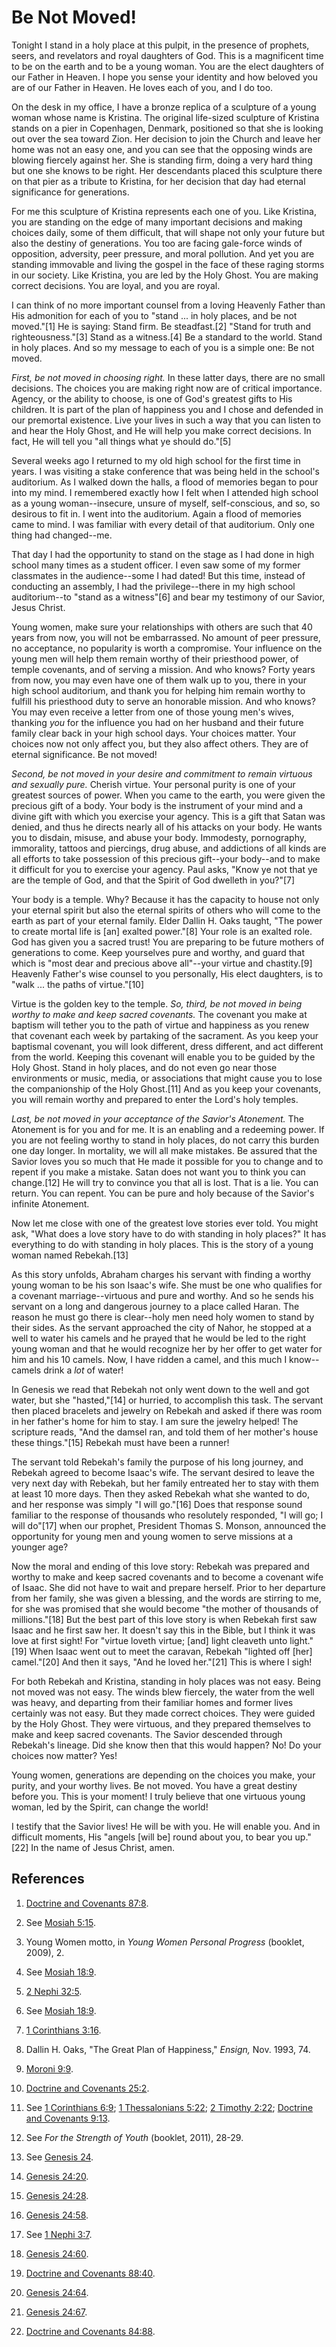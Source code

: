 # Be Not Moved!

Tonight I stand in a holy place at this pulpit, in the presence of prophets,
seers, and revelators and royal daughters of God. This is a magnificent time
to be on the earth and to be a young woman. You are the elect daughters of our
Father in Heaven. I hope you sense your identity and how beloved you are of
our Father in Heaven. He loves each of you, and I do too.

On the desk in my office, I have a bronze replica of a sculpture of a young
woman whose name is Kristina. The original life-sized sculpture of Kristina
stands on a pier in Copenhagen, Denmark, positioned so that she is looking out
over the sea toward Zion. Her decision to join the Church and leave her home
was not an easy one, and you can see that the opposing winds are blowing
fiercely against her. She is standing firm, doing a very hard thing but one
she knows to be right. Her descendants placed this sculpture there on that
pier as a tribute to Kristina, for her decision that day had eternal
significance for generations.

For me this sculpture of Kristina represents each one of you. Like Kristina,
you are standing on the edge of many important decisions and making choices
daily, some of them difficult, that will shape not only your future but also
the destiny of generations. You too are facing gale-force winds of opposition,
adversity, peer pressure, and moral pollution. And yet you are standing
immovable and living the gospel in the face of these raging storms in our
society. Like Kristina, you are led by the Holy Ghost. You are making correct
decisions. You are loyal, and you are royal.

I can think of no more important counsel from a loving Heavenly Father than
His admonition for each of you to "stand ... in holy places, and be not
moved."[1] He is saying: Stand firm. Be steadfast.[2] "Stand for truth and
righteousness."[3] Stand as a witness.[4] Be a standard to the world. Stand in
holy places. And so my message to each of you is a simple one: Be not moved.

_First, be not moved in choosing right._ In these latter days, there are no
small decisions. The choices you are making right now are of critical
importance. Agency, or the ability to choose, is one of God's greatest gifts
to His children. It is part of the plan of happiness you and I chose and
defended in our premortal existence. Live your lives in such a way that you
can listen to and hear the Holy Ghost, and He will help you make correct
decisions. In fact, He will tell you "all things what ye should do."[5]

Several weeks ago I returned to my old high school for the first time in
years. I was visiting a stake conference that was being held in the school's
auditorium. As I walked down the halls, a flood of memories began to pour into
my mind. I remembered exactly how I felt when I attended high school as a
young woman--insecure, unsure of myself, self-conscious, and so, so desirous
to fit in. I went into the auditorium. Again a flood of memories came to mind.
I was familiar with every detail of that auditorium. Only one thing had
changed--me.

That day I had the opportunity to stand on the stage as I had done in high
school many times as a student officer. I even saw some of my former
classmates in the audience--some I had dated! But this time, instead of
conducting an assembly, I had the privilege--there in my high school
auditorium--to "stand as a witness"[6] and bear my testimony of our Savior,
Jesus Christ.

Young women, make sure your relationships with others are such that 40 years
from now, you will not be embarrassed. No amount of peer pressure, no
acceptance, no popularity is worth a compromise. Your influence on the young
men will help them remain worthy of their priesthood power, of temple
covenants, and of serving a mission. And who knows? Forty years from now, you
may even have one of them walk up to you, there in your high school
auditorium, and thank you for helping him remain worthy to fulfill his
priesthood duty to serve an honorable mission. And who knows? You may even
receive a letter from one of those young men's wives, thanking _you_ for the
influence you had on her husband and their future family clear back in your
high school days. Your choices matter. Your choices now not only affect you,
but they also affect others. They are of eternal significance. Be not moved!

_Second, be not moved in your desire and commitment to remain virtuous and
sexually pure._ Cherish virtue. Your personal purity is one of your greatest
sources of power. When you came to the earth, you were given the precious gift
of a body. Your body is the instrument of your mind and a divine gift with
which you exercise your agency. This is a gift that Satan was denied, and thus
he directs nearly all of his attacks on your body. He wants you to disdain,
misuse, and abuse your body. Immodesty, pornography, immorality, tattoos and
piercings, drug abuse, and addictions of all kinds are all efforts to take
possession of this precious gift--your body--and to make it difficult for you
to exercise your agency. Paul asks, "Know ye not that ye are the temple of
God, and that the Spirit of God dwelleth in you?"[7]

Your body is a temple. Why? Because it has the capacity to house not only your
eternal spirit but also the eternal spirits of others who will come to the
earth as part of your eternal family. Elder Dallin H. Oaks taught, "The power
to create mortal life is [an] exalted power."[8] Your role is an exalted role.
God has given you a sacred trust! You are preparing to be future mothers of
generations to come. Keep yourselves pure and worthy, and guard that which is
"most dear and precious above all"--your virtue and chastity.[9] Heavenly
Father's wise counsel to you personally, His elect daughters, is to "walk ...
the paths of virtue."[10]

Virtue is the golden key to the temple. _So, third, be not moved in being
worthy to make and keep sacred covenants._ The covenant you make at baptism
will tether you to the path of virtue and happiness as you renew that covenant
each week by partaking of the sacrament. As you keep your baptismal covenant,
you will look different, dress different, and act different from the world.
Keeping this covenant will enable you to be guided by the Holy Ghost. Stand in
holy places, and do not even go near those environments or music, media, or
associations that might cause you to lose the companionship of the Holy
Ghost.[11] And as you keep your covenants, you will remain worthy and prepared
to enter the Lord's holy temples.

_Last, be not moved in your acceptance of the Savior's Atonement._ The
Atonement is for you and for me. It is an enabling and a redeeming power. If
you are not feeling worthy to stand in holy places, do not carry this burden
one day longer. In mortality, we will all make mistakes. Be assured that the
Savior loves you so much that He made it possible for you to change and to
repent if you make a mistake. Satan does not want you to think you can
change.[12] He will try to convince you that all is lost. That is a lie. You
can return. You can repent. You can be pure and holy because of the Savior's
infinite Atonement.

Now let me close with one of the greatest love stories ever told. You might
ask, "What does a love story have to do with standing in holy places?" It has
everything to do with standing in holy places. This is the story of a young
woman named Rebekah.[13]

As this story unfolds, Abraham charges his servant with finding a worthy young
woman to be his son Isaac's wife. She must be one who qualifies for a covenant
marriage--virtuous and pure and worthy. And so he sends his servant on a long
and dangerous journey to a place called Haran. The reason he must go there is
clear--holy men need holy women to stand by their sides. As the servant
approached the city of Nahor, he stopped at a well to water his camels and he
prayed that he would be led to the right young woman and that he would
recognize her by her offer to get water for him and his 10 camels. Now, I have
ridden a camel, and this much I know--camels drink a _lot_ of water!

In Genesis we read that Rebekah not only went down to the well and got water,
but she "hasted,"[14] or hurried, to accomplish this task. The servant then
placed bracelets and jewelry on Rebekah and asked if there was room in her
father's home for him to stay. I am sure the jewelry helped! The scripture
reads, "And the damsel ran, and told them of her mother's house these
things."[15] Rebekah must have been a runner!

The servant told Rebekah's family the purpose of his long journey, and Rebekah
agreed to become Isaac's wife. The servant desired to leave the very next day
with Rebekah, but her family entreated her to stay with them at least 10 more
days. Then they asked Rebekah what she wanted to do, and her response was
simply "I will go."[16] Does that response sound familiar to the response of
thousands who resolutely responded, "I will go; I will do"[17] when our
prophet, President Thomas S. Monson, announced the opportunity for young men
and young women to serve missions at a younger age?

Now the moral and ending of this love story: Rebekah was prepared and worthy
to make and keep sacred covenants and to become a covenant wife of Isaac. She
did not have to wait and prepare herself. Prior to her departure from her
family, she was given a blessing, and the words are stirring to me, for she
was promised that she would become "the mother of thousands of millions."[18]
But the best part of this love story is when Rebekah first saw Isaac and he
first saw her. It doesn't say this in the Bible, but I think it was love at
first sight! For "virtue loveth virtue; [and] light cleaveth unto light."[19]
When Isaac went out to meet the caravan, Rebekah "lighted off [her]
camel."[20] And then it says, "And he loved her."[21] This is where I sigh!

For both Rebekah and Kristina, standing in holy places was not easy. Being not
moved was not easy. The winds blew fiercely, the water from the well was
heavy, and departing from their familiar homes and former lives certainly was
not easy. But they made correct choices. They were guided by the Holy Ghost.
They were virtuous, and they prepared themselves to make and keep sacred
covenants. The Savior descended through Rebekah's lineage. Did she know then
that this would happen? No! Do your choices now matter? Yes!

Young women, generations are depending on the choices you make, your purity,
and your worthy lives. Be not moved. You have a great destiny before you. This
is your moment! I truly believe that one virtuous young woman, led by the
Spirit, can change the world!

I testify that the Savior lives! He will be with you. He will enable you. And
in difficult moments, His "angels [will be] round about you, to bear you
up."[22] In the name of Jesus Christ, amen.

## References

  1.  [Doctrine and Covenants 87:8](https://www.lds.org/scriptures/dc-testament/dc/87.8?lang=eng#7).

  2.  See [Mosiah 5:15](https://www.lds.org/scriptures/bofm/mosiah/5.15?lang=eng#14).

  3.  Young Women motto, in _Young Women Personal Progress_ (booklet, 2009), 2.

  4.  See [Mosiah 18:9](https://www.lds.org/scriptures/bofm/mosiah/18.9?lang=eng#8).

  5.  [2 Nephi 32:5](https://www.lds.org/scriptures/bofm/2-ne/32.5?lang=eng#4).

  6.  See [Mosiah 18:9](https://www.lds.org/scriptures/bofm/mosiah/18.9?lang=eng#8).

  7.  [1 Corinthians 3:16](https://www.lds.org/scriptures/nt/1-cor/3.16?lang=eng#15).

  8.  Dallin H. Oaks, "The Great Plan of Happiness," _Ensign,_ Nov. 1993, 74.

  9.  [Moroni 9:9](https://www.lds.org/scriptures/bofm/moro/9.9?lang=eng#8).

  10.  [Doctrine and Covenants 25:2](https://www.lds.org/scriptures/dc-testament/dc/25.2?lang=eng#1).

  11.  See [1 Corinthians 6:9](https://www.lds.org/scriptures/nt/1-cor/6.9?lang=eng#8); [1 Thessalonians 5:22](https://www.lds.org/scriptures/nt/1-thes/5.22?lang=eng#21); [2 Timothy 2:22](https://www.lds.org/scriptures/nt/2-tim/2.22?lang=eng#21); [Doctrine and Covenants 9:13](https://www.lds.org/scriptures/dc-testament/dc/9.13?lang=eng#12).

  12.  See _For the Strength of Youth_ (booklet, 2011), 28-29.

  13.  See [Genesis 24](https://www.lds.org/scriptures/ot/gen/24?lang=eng).

  14.  [Genesis 24:20](https://www.lds.org/scriptures/ot/gen/24.20?lang=eng#19).

  15.  [Genesis 24:28](https://www.lds.org/scriptures/ot/gen/24.28?lang=eng#27).

  16.  [Genesis 24:58](https://www.lds.org/scriptures/ot/gen/24.58?lang=eng#57).

  17.  See [1 Nephi 3:7](https://www.lds.org/scriptures/bofm/1-ne/3.7?lang=eng#6).

  18.  [Genesis 24:60](https://www.lds.org/scriptures/ot/gen/24.60?lang=eng#59).

  19.  [Doctrine and Covenants 88:40](https://www.lds.org/scriptures/dc-testament/dc/88.40?lang=eng#39).

  20.  [Genesis 24:64](https://www.lds.org/scriptures/ot/gen/24.64?lang=eng#63).

  21.  [Genesis 24:67](https://www.lds.org/scriptures/ot/gen/24.67?lang=eng#66).

  22.  [Doctrine and Covenants 84:88](https://www.lds.org/scriptures/dc-testament/dc/84.88?lang=eng#87).

